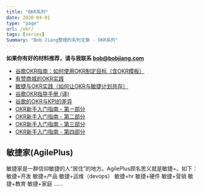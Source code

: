 ```yaml
---
title: "OKR系列"
date: 2020-04-01
type: "page"
url: /okr/
tags: [series]
Summary: "Bob Jiang整理的系列文章 - OKR系列"
---
```


**如果你有好的材料推荐，请与我联系 bob@bobjiang.com**

- [谷歌OKR指南：如何使用OKR制定目标（含OKR模板）](/okr-rework-withgoogle/)
- [有赞商城的OKR实践](https://mp.weixin.qq.com/s/9SbnDAXbvaBjCI9aoEnkew)
- [敏捷与OKR实践（如何让OKR与敏捷计划共存）](/okr-forcast-alive-together/)
- [谷歌OKR指导手册 (译)](/google-okr-guide-book/)
- [谷歌的OKR与KPI的差异](/posts/blog/google-okr-kpi.html)
- [OKR新手入门指南 - 第一部分](/okr-beginner-guide-1/)
- [OKR新手入门指南 - 第二部分](/okr-beginner-guide-2/)
- [OKR新手入门指南 - 第三部分](/okr-beginner-guide-3/)
- [OKR新手入门指南 - 第四部分](/okr-beginner-guide-4/)

## 敏捷家(AgilePlus)

敏捷家是一群信仰敏捷的人“居住”的地方。AgilePlus顾名思义就是敏捷+。如下： 敏捷+开发 敏捷+产品 敏捷+运维（devops） 敏捷+hr 敏捷+硬件 敏捷+营销 敏捷+教育 敏捷+家庭 ……